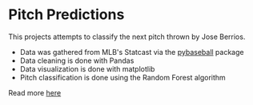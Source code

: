 # Pitch Predictions

This projects attempts to classify the next pitch thrown by Jose Berrios.
- Data was gathered from MLB's Statcast via the [pybaseball](https://github.com/jldbc/pybaseball) package
- Data cleaning is done with Pandas
- Data visualization is done with matplotlib
- Pitch classification is done using the Random Forest algorithm

Read more [here](https://www.michaelrow.land/2020/02/07/baseball-pitch-predicitons)
